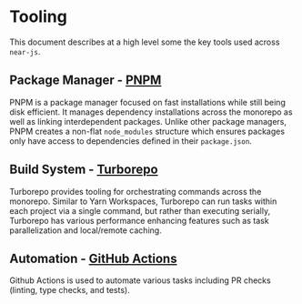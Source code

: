 # Tooling

This document describes at a high level some the key tools used across `near-js`.

## Package Manager - [PNPM](https://pnpm.io/)
PNPM is a package manager focused on fast installations while still being disk efficient. It manages dependency installations across the monorepo as well as linking interdependent packages. Unlike other package managers, PNPM creates a non-flat `node_modules` structure which ensures packages only have access to dependencies defined in their `package.json`.

## Build System - [Turborepo](https://turborepo.org/)
Turborepo provides tooling for orchestrating commands across the monorepo. Similar to Yarn Workspaces, Turborepo can run tasks within each project via a single command, but rather than executing serially, Turborepo has various performance enhancing features such as task parallelization and local/remote caching.

## Automation - [GitHub Actions](https://github.com/features/actions)
Github Actions is used to automate various tasks including PR checks (linting, type checks, and tests).
